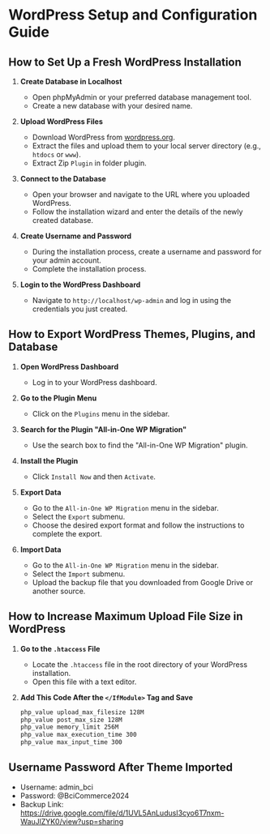 # WordPress Setup and Configuration Guide

## How to Set Up a Fresh WordPress Installation

1. **Create Database in Localhost**
   - Open phpMyAdmin or your preferred database management tool.
   - Create a new database with your desired name.

2. **Upload WordPress Files**
   - Download WordPress from [wordpress.org](https://wordpress.org/download/).
   - Extract the files and upload them to your local server directory (e.g., `htdocs` or `www`).
   - Extract Zip `Plugin` in folder plugin.

3. **Connect to the Database**
   - Open your browser and navigate to the URL where you uploaded WordPress.
   - Follow the installation wizard and enter the details of the newly created database.

4. **Create Username and Password**
   - During the installation process, create a username and password for your admin account.
   - Complete the installation process.

5. **Login to the WordPress Dashboard**
   - Navigate to `http://localhost/wp-admin` and log in using the credentials you just created.

## How to Export WordPress Themes, Plugins, and Database

1. **Open WordPress Dashboard**
   - Log in to your WordPress dashboard.

2. **Go to the Plugin Menu**
   - Click on the `Plugins` menu in the sidebar.

3. **Search for the Plugin "All-in-One WP Migration"**
   - Use the search box to find the "All-in-One WP Migration" plugin.

4. **Install the Plugin**
   - Click `Install Now` and then `Activate`.

5. **Export Data**
   - Go to the `All-in-One WP Migration` menu in the sidebar.
   - Select the `Export` submenu.
   - Choose the desired export format and follow the instructions to complete the export.

6. **Import Data**
   - Go to the `All-in-One WP Migration` menu in the sidebar.
   - Select the `Import` submenu.
   - Upload the backup file that you downloaded from Google Drive or another source.

## How to Increase Maximum Upload File Size in WordPress

1. **Go to the `.htaccess` File**
   - Locate the `.htaccess` file in the root directory of your WordPress installation.
   - Open this file with a text editor.

2. **Add This Code After the `</IfModule>` Tag and Save**
   ```apache
   php_value upload_max_filesize 128M
   php_value post_max_size 128M
   php_value memory_limit 256M
   php_value max_execution_time 300
   php_value max_input_time 300

## Username Password After Theme Imported
- Username: admin_bci
- Password: @BciCommerce2024
- Backup Link: https://drive.google.com/file/d/1UVL5AnLudusI3cyo6T7nxm-WauJlZYK0/view?usp=sharing
